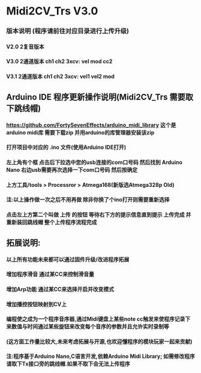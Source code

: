 # Midi2CV_Trs V3.0

### 版本说明 (程序请前往对应目录进行上传升级)
#### V2.0 2复音版本
#### V3.0 2通道版本 ch1 ch2   3xcv: vel mod cc2 
#### V3.1 2通道版本 ch1 ch2   3xcv: vel1 vel2 mod

## Arduino IDE 程序更新操作说明(Midi2CV_Trs 需要取下跳线帽)
#### https://github.com/FortySevenEffects/arduino_midi_library   这个是arduino midi库 需要下载zip 并用arduino的库管理器安装该zip
#### 打开项目中对应的 .ino 文件(使用Arduino IDE打开)
#### 左上角有个框 点击后下拉选中您的usb连接的com口号码 然后找到 Arduino Nano 右边usb需要再次选择一下com口号码 然后按确定
#### 上方工具/tools > Processror > Atmega168(新版选Atmega328p Old)
#### 注:以上操作做一次之后不用再做 除非你换了个ino打开则需要重新选择
#### 点击左上方第二个叫做 上传 的按钮 等待右下方的提示信息直到提示 上传完成 并重新装回跳线帽 整个上传程序流程完成

## 拓展说明:
#### 以上所有功能未来都可以通过固件升级/改进程序拓展
#### 增加程序滑音 通过某CC来控制滑音量
#### 增加Arp功能 通过某CC来选择开启并改变模式
#### 增加播控按钮映射到CV上 
#### 编程使之成为一个程序音序器,通过Midi键盘上某些note cc触发来使程序记录下来数值与时间通过某些旋钮来改变每个音序的参数并且允许实时录制等
#### (这方面工作量比较大,未来考虑拓展与开源,也欢迎懂程序的模块玩家一起来贡献)
#### 注:程序基于Arduino Nano,C语言开发,依赖Arduino Midi Library; 如需修改程序 请取下Tx接口旁的跳线帽.如果不取下会无法上传程序